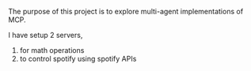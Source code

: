 The purpose of this project is to explore multi-agent implementations of MCP. 

I have setup 2 servers, 
  1. for math operations
  2. to control spotify using spotify APIs


